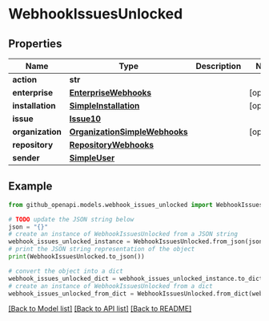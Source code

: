 # WebhookIssuesUnlocked


## Properties

Name | Type | Description | Notes
------------ | ------------- | ------------- | -------------
**action** | **str** |  | 
**enterprise** | [**EnterpriseWebhooks**](EnterpriseWebhooks.md) |  | [optional] 
**installation** | [**SimpleInstallation**](SimpleInstallation.md) |  | [optional] 
**issue** | [**Issue10**](Issue10.md) |  | 
**organization** | [**OrganizationSimpleWebhooks**](OrganizationSimpleWebhooks.md) |  | [optional] 
**repository** | [**RepositoryWebhooks**](RepositoryWebhooks.md) |  | 
**sender** | [**SimpleUser**](SimpleUser.md) |  | 

## Example

```python
from github_openapi.models.webhook_issues_unlocked import WebhookIssuesUnlocked

# TODO update the JSON string below
json = "{}"
# create an instance of WebhookIssuesUnlocked from a JSON string
webhook_issues_unlocked_instance = WebhookIssuesUnlocked.from_json(json)
# print the JSON string representation of the object
print(WebhookIssuesUnlocked.to_json())

# convert the object into a dict
webhook_issues_unlocked_dict = webhook_issues_unlocked_instance.to_dict()
# create an instance of WebhookIssuesUnlocked from a dict
webhook_issues_unlocked_from_dict = WebhookIssuesUnlocked.from_dict(webhook_issues_unlocked_dict)
```
[[Back to Model list]](../README.md#documentation-for-models) [[Back to API list]](../README.md#documentation-for-api-endpoints) [[Back to README]](../README.md)


